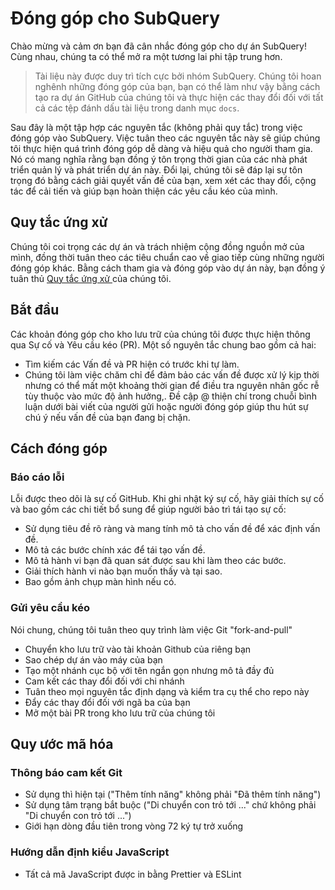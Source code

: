 # Đóng góp cho SubQuery

Chào mừng và cảm ơn bạn đã cân nhắc đóng góp cho dự án SubQuery! Cùng nhau, chúng ta có thể mở ra một tương lai phi tập trung hơn.

> Tài liệu này được duy trì tích cực bởi nhóm SubQuery. Chúng tôi hoan nghênh những đóng góp của bạn, bạn có thể làm như vậy bằng cách tạo ra dự án GitHub của chúng tôi và thực hiện các thay đổi đối với tất cả các tệp đánh dấu tài liệu trong danh mục `docs`.

Sau đây là một tập hợp các nguyên tắc (không phải quy tắc) trong việc đóng góp vào SubQuery. Việc tuân theo các nguyên tắc này sẽ giúp chúng tôi thực hiện quá trình đóng góp dễ dàng và hiệu quả cho người tham gia. Nó có mang nghĩa rằng bạn đồng ý tôn trọng thời gian của các nhà phát triển quản lý và phát triển dự án này. Đổi lại, chúng tôi sẽ đáp lại sự tôn trọng đó bằng cách giải quyết vấn đề của bạn, xem xét các thay đổi, cộng tác để cải tiến và giúp bạn hoàn thiện các yêu cầu kéo của mình.

## Quy tắc ứng xử

Chúng tôi coi trọng các dự án và trách nhiệm cộng đồng nguồn mở của mình, đồng thời tuân theo các tiêu chuẩn cao về giao tiếp cùng những người đóng góp khác. Bằng cách tham gia và đóng góp vào dự án này, bạn đồng ý tuân thủ [ Quy tắc ứng xử ](https://github.com/subquery/subql/blob/contributors-guide/CODE_OF_CONDUCT.md) của chúng tôi.

## Bắt đầu

Các khoản đóng góp cho kho lưu trữ của chúng tôi được thực hiện thông qua Sự cố và Yêu cầu kéo (PR). Một số nguyên tắc chung bao gồm cả hai:

- Tìm kiếm các Vấn đề và PR hiện có trước khi tự làm.
- Chúng tôi làm việc chăm chỉ để đảm bảo các vấn đề được xử lý kịp thời nhưng có thể mất một khoảng thời gian để điều tra nguyên nhân gốc rễ tùy thuộc vào mức độ ảnh hưởng,. Đề cập @ thiện chí trong chuỗi bình luận dưới bài viết của người gửi hoặc người đóng góp giúp thu hút sự chú ý nếu vấn đề của bạn đang bị chặn.

## Cách đóng góp

### Báo cáo lỗi

Lỗi được theo dõi là sự cố GitHub. Khi ghi nhật ký sự cố, hãy giải thích sự cố và bao gồm các chi tiết bổ sung để giúp người bảo trì tái tạo sự cố:

- Sử dụng tiêu đề rõ ràng và mang tính mô tả cho vấn đề để xác định vấn đề.
- Mô tả các bước chính xác để tái tạo vấn đề.
- Mô tả hành vi bạn đã quan sát được sau khi làm theo các bước.
- Giải thích hành vi nào bạn muốn thấy và tại sao.
- Bao gồm ảnh chụp màn hình nếu có.

### Gửi yêu cầu kéo

Nói chung, chúng tôi tuân theo quy trình làm việc Git "fork-and-pull"

- Chuyển kho lưu trữ vào tài khoản Github của riêng bạn
- Sao chép dự án vào máy của bạn
- Tạo một nhánh cục bộ với tên ngắn gọn nhưng mô tả đầy đủ
- Cam kết các thay đổi đối với chi nhánh
- Tuân theo mọi nguyên tắc định dạng và kiểm tra cụ thể cho repo này
- Đẩy các thay đổi đối với ngã ba của bạn
- Mở một bài PR trong kho lưu trữ của chúng tôi

## Quy ước mã hóa

### Thông báo cam kết Git

- Sử dụng thì hiện tại ("Thêm tính năng" không phải "Đã thêm tính năng")
- Sử dụng tâm trạng bắt buộc ("Di chuyển con trỏ tới ..." chứ không phải "Di chuyển con trỏ tới ...")
- Giới hạn dòng đầu tiên trong vòng 72 ký tự trở xuống

### Hướng dẫn định kiểu JavaScript

- Tất cả mã JavaScript được in bằng Prettier và ESLint
